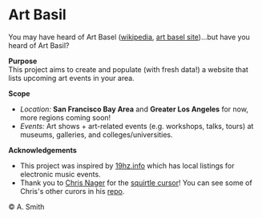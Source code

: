 # Art Basil
You may have heard of Art Basel ([wikipedia](https://en.wikipedia.org/wiki/Art_Basel), [art basel site](https://www.artbasel.com/?lang=en))...but have you heard of Art Basil?

**Purpose**  
This project aims to create and populate (with fresh data!) a website that lists upcoming art events in your area.

**Scope**  
- *Location:* **San Francisco Bay Area** and **Greater Los Angeles** for now, more regions coming soon!
- *Events:* Art shows + art-related events (e.g. workshops, talks, tours) at museums, galleries, and colleges/universities.

**Acknowledgements**  
- This project was inspired by [19hz.info](https://19hz.info/eventlisting_BayArea.php) which has local listings for electronic music events.
- Thank you to [Chris Nager](https://github.com/chrisnager/) for the [squirtle cursor](https://github.com/chrisnager/cursors/blob/gh-pages/squirtle.cur)! You can see some of Chris's other curors in his [repo](https://github.com/chrisnager/cursors).

© A. Smith
